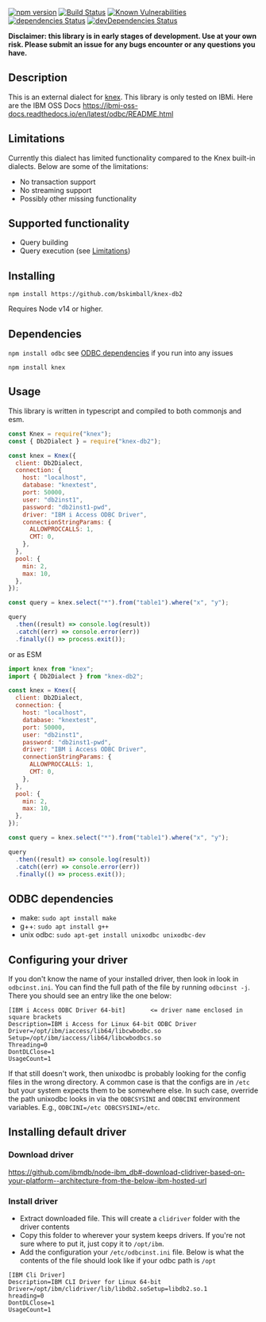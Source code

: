 [![npm version](http://img.shields.io/npm/v/knex-db2.svg)](https://npmjs.org/package/knex-db2)
[![Build Status](https://travis-ci.org/henryjw/knex-db2.svg?branch=master)](https://travis-ci.org/henryjw/knex-db2)
[![Known Vulnerabilities](https://snyk.io/test/npm/knex-db2/badge.svg)](https://snyk.io/test/npm/knex-db2)
[![dependencies Status](https://david-dm.org/henryjw/knex-db2/status.svg)](https://david-dm.org/henryjw/knex-db2)
[![devDependencies Status](https://david-dm.org/henryjw/knex-db2/dev-status.svg)](https://david-dm.org/henryjw/knex-db2?type=dev)

**Disclaimer: this library is in early stages of development. Use at your own risk. Please submit an issue for any bugs encounter or any questions you have.**

## Description

This is an external dialect for [knex](https://github.com/tgriesser/knex). This library is only tested on IBMi. Here are the IBM OSS Docs https://ibmi-oss-docs.readthedocs.io/en/latest/odbc/README.html

## Limitations

Currently this dialect has limited functionality compared to the Knex built-in dialects. Below are some of the limitations:

- No transaction support
- No streaming support
- Possibly other missing functionality

## Supported functionality

- Query building
- Query execution (see [Limitations](#Limitations))

## Installing

`npm install https://github.com/bskimball/knex-db2`

Requires Node v14 or higher.

## Dependencies

`npm install odbc` see [ODBC dependencies](#odbc-dependencies) if you run into any issues

`npm install knex`

## Usage
This library is written in typescript and compiled to both commonjs and esm. 

```javascript
const Knex = require("knex");
const { Db2Dialect } = require("knex-db2");

const knex = Knex({
  client: Db2Dialect,
  connection: {
    host: "localhost",
    database: "knextest",
    port: 50000,
    user: "db2inst1",
    password: "db2inst1-pwd",
    driver: "IBM i Access ODBC Driver",
    connectionStringParams: {
      ALLOWPROCCALLS: 1,
      CMT: 0,
    },
  },
  pool: {
    min: 2,
    max: 10,
  },
});

const query = knex.select("*").from("table1").where("x", "y");

query
  .then((result) => console.log(result))
  .catch((err) => console.error(err))
  .finally(() => process.exit());
```

or as ESM

```javascript
import knex from "knex";
import { Db2Dialect } from "knex-db2";

const knex = Knex({
  client: Db2Dialect,
  connection: {
    host: "localhost",
    database: "knextest",
    port: 50000,
    user: "db2inst1",
    password: "db2inst1-pwd",
    driver: "IBM i Access ODBC Driver",
    connectionStringParams: {
      ALLOWPROCCALLS: 1,
      CMT: 0,
    },
  },
  pool: {
    min: 2,
    max: 10,
  },
});

const query = knex.select("*").from("table1").where("x", "y");

query
  .then((result) => console.log(result))
  .catch((err) => console.error(err))
  .finally(() => process.exit());
```

## ODBC dependencies

- make: `sudo apt install make`
- g++: `sudo apt install g++`
- unix odbc: `sudo apt-get install unixodbc unixodbc-dev`

## Configuring your driver

If you don't know the name of your installed driver, then look in look in `odbcinst.ini`. You can find the full path of the file by running `odbcinst -j`.
There you should see an entry like the one below:

```
[IBM i Access ODBC Driver 64-bit]       <= driver name enclosed in square brackets
Description=IBM i Access for Linux 64-bit ODBC Driver
Driver=/opt/ibm/iaccess/lib64/libcwbodbc.so
Setup=/opt/ibm/iaccess/lib64/libcwbodbcs.so
Threading=0
DontDLClose=1
UsageCount=1
```

If that still doesn't work, then unixodbc is probably looking for the config files in the wrong directory. A common case is that the configs are in `/etc` but your system expects them to be somewhere else. In such case, override the path unixodbc looks in via the `ODBCSYSINI` and `ODBCINI` environment variables.
E.g., `ODBCINI=/etc ODBCSYSINI=/etc`.

## Installing default driver

### Download driver

https://github.com/ibmdb/node-ibm_db#-download-clidriver-based-on-your-platform--architecture-from-the-below-ibm-hosted-url

### Install driver

- Extract downloaded file. This will create a `clidriver` folder with the driver contents
- Copy this folder to wherever your system keeps drivers. If you're not sure where to put it, just copy it to `/opt/ibm`.
- Add the configuration your `/etc/odbcinst.ini` file. Below is what the contents of the file should look like if your odbc path is `/opt`

```
[IBM Cli Driver]
Description=IBM CLI Driver for Linux 64-bit
Driver=/opt/ibm/clidriver/lib/libdb2.soSetup=libdb2.so.1
hreading=0
DontDLClose=1
UsageCount=1
```
